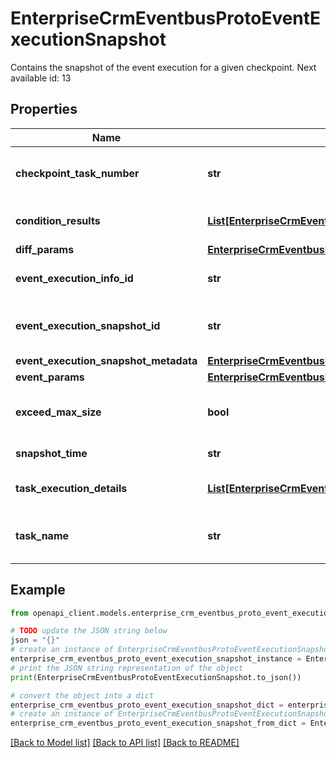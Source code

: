 # EnterpriseCrmEventbusProtoEventExecutionSnapshot

Contains the snapshot of the event execution for a given checkpoint. Next available id: 13

## Properties

Name | Type | Description | Notes
------------ | ------------- | ------------- | -------------
**checkpoint_task_number** | **str** | Indicates \&quot;right after which checkpoint task&#39;s execution\&quot; this snapshot is taken. | [optional] 
**condition_results** | [**List[EnterpriseCrmEventbusProtoConditionResult]**](EnterpriseCrmEventbusProtoConditionResult.md) | All of the computed conditions that been calculated. | [optional] 
**diff_params** | [**EnterpriseCrmEventbusProtoEventParameters**](EnterpriseCrmEventbusProtoEventParameters.md) |  | [optional] 
**event_execution_info_id** | **str** | Points to the event execution info this snapshot belongs to. | [optional] 
**event_execution_snapshot_id** | **str** | Auto-generated. Used as primary key for EventExecutionSnapshots table. | [optional] 
**event_execution_snapshot_metadata** | [**EnterpriseCrmEventbusProtoEventExecutionSnapshotEventExecutionSnapshotMetadata**](EnterpriseCrmEventbusProtoEventExecutionSnapshotEventExecutionSnapshotMetadata.md) |  | [optional] 
**event_params** | [**EnterpriseCrmEventbusProtoEventParameters**](EnterpriseCrmEventbusProtoEventParameters.md) |  | [optional] 
**exceed_max_size** | **bool** | indicate whether snapshot exceeded maximum size before clean up | [optional] 
**snapshot_time** | **str** | Indicates when this snapshot is taken. | [optional] 
**task_execution_details** | [**List[EnterpriseCrmEventbusProtoTaskExecutionDetails]**](EnterpriseCrmEventbusProtoTaskExecutionDetails.md) | All of the task execution details at the given point of time. | [optional] 
**task_name** | **str** | The task name associated with this snapshot. Could be empty. | [optional] 

## Example

```python
from openapi_client.models.enterprise_crm_eventbus_proto_event_execution_snapshot import EnterpriseCrmEventbusProtoEventExecutionSnapshot

# TODO update the JSON string below
json = "{}"
# create an instance of EnterpriseCrmEventbusProtoEventExecutionSnapshot from a JSON string
enterprise_crm_eventbus_proto_event_execution_snapshot_instance = EnterpriseCrmEventbusProtoEventExecutionSnapshot.from_json(json)
# print the JSON string representation of the object
print(EnterpriseCrmEventbusProtoEventExecutionSnapshot.to_json())

# convert the object into a dict
enterprise_crm_eventbus_proto_event_execution_snapshot_dict = enterprise_crm_eventbus_proto_event_execution_snapshot_instance.to_dict()
# create an instance of EnterpriseCrmEventbusProtoEventExecutionSnapshot from a dict
enterprise_crm_eventbus_proto_event_execution_snapshot_from_dict = EnterpriseCrmEventbusProtoEventExecutionSnapshot.from_dict(enterprise_crm_eventbus_proto_event_execution_snapshot_dict)
```
[[Back to Model list]](../README.md#documentation-for-models) [[Back to API list]](../README.md#documentation-for-api-endpoints) [[Back to README]](../README.md)


